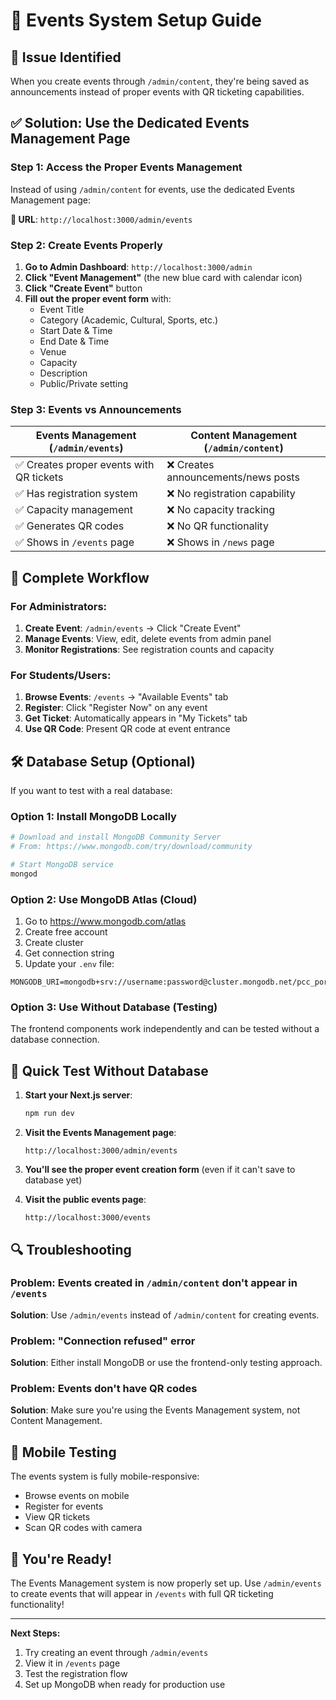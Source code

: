 # 🎫 Events System Setup Guide

## 🚨 **Issue Identified**

When you create events through `/admin/content`, they're being saved as announcements instead of proper events with QR ticketing capabilities.

## ✅ **Solution: Use the Dedicated Events Management Page**

### **Step 1: Access the Proper Events Management**

Instead of using `/admin/content` for events, use the dedicated Events Management page:

**🔗 URL**: `http://localhost:3000/admin/events`

### **Step 2: Create Events Properly**

1. **Go to Admin Dashboard**: `http://localhost:3000/admin`
2. **Click "Event Management"** (the new blue card with calendar icon)
3. **Click "Create Event"** button
4. **Fill out the proper event form** with:
   - Event Title
   - Category (Academic, Cultural, Sports, etc.)
   - Start Date & Time
   - End Date & Time
   - Venue
   - Capacity
   - Description
   - Public/Private setting

### **Step 3: Events vs Announcements**

| **Events Management** (`/admin/events`) | **Content Management** (`/admin/content`) |
|------------------------------------------|-------------------------------------------|
| ✅ Creates proper events with QR tickets | ❌ Creates announcements/news posts |
| ✅ Has registration system | ❌ No registration capability |
| ✅ Capacity management | ❌ No capacity tracking |
| ✅ Generates QR codes | ❌ No QR functionality |
| ✅ Shows in `/events` page | ❌ Shows in `/news` page |

## 🔄 **Complete Workflow**

### **For Administrators:**
1. **Create Event**: `/admin/events` → Click "Create Event"
2. **Manage Events**: View, edit, delete events from admin panel
3. **Monitor Registrations**: See registration counts and capacity

### **For Students/Users:**
1. **Browse Events**: `/events` → "Available Events" tab
2. **Register**: Click "Register Now" on any event
3. **Get Ticket**: Automatically appears in "My Tickets" tab
4. **Use QR Code**: Present QR code at event entrance

## 🛠️ **Database Setup (Optional)**

If you want to test with a real database:

### **Option 1: Install MongoDB Locally**
```bash
# Download and install MongoDB Community Server
# From: https://www.mongodb.com/try/download/community

# Start MongoDB service
mongod
```

### **Option 2: Use MongoDB Atlas (Cloud)**
1. Go to https://www.mongodb.com/atlas
2. Create free account
3. Create cluster
4. Get connection string
5. Update your `.env` file:
```env
MONGODB_URI=mongodb+srv://username:password@cluster.mongodb.net/pcc_portal
```

### **Option 3: Use Without Database (Testing)**
The frontend components work independently and can be tested without a database connection.

## 🎯 **Quick Test Without Database**

1. **Start your Next.js server**:
   ```bash
   npm run dev
   ```

2. **Visit the Events Management page**:
   ```
   http://localhost:3000/admin/events
   ```

3. **You'll see the proper event creation form** (even if it can't save to database yet)

4. **Visit the public events page**:
   ```
   http://localhost:3000/events
   ```

## 🔍 **Troubleshooting**

### **Problem**: Events created in `/admin/content` don't appear in `/events`
**Solution**: Use `/admin/events` instead of `/admin/content` for creating events.

### **Problem**: "Connection refused" error
**Solution**: Either install MongoDB or use the frontend-only testing approach.

### **Problem**: Events don't have QR codes
**Solution**: Make sure you're using the Events Management system, not Content Management.

## 📱 **Mobile Testing**

The events system is fully mobile-responsive:
- Browse events on mobile
- Register for events
- View QR tickets
- Scan QR codes with camera

## 🎉 **You're Ready!**

The Events Management system is now properly set up. Use `/admin/events` to create events that will appear in `/events` with full QR ticketing functionality!

---

**Next Steps:**
1. Try creating an event through `/admin/events`
2. View it in `/events` page
3. Test the registration flow
4. Set up MongoDB when ready for production use